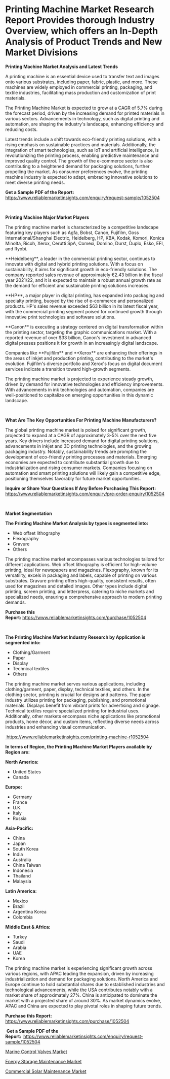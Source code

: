 <p><h1>Printing Machine Market Research Report Provides thorough Industry Overview, which offers an In-Depth Analysis of Product Trends and New Market Divisions</h1></p><p><strong>Printing Machine Market Analysis and Latest Trends</strong></p>
<p><p>A printing machine is an essential device used to transfer text and images onto various substrates, including paper, fabric, plastic, and more. These machines are widely employed in commercial printing, packaging, and textile industries, facilitating mass production and customization of print materials. </p><p>The Printing Machine Market is expected to grow at a CAGR of 5.7% during the forecast period, driven by the increasing demand for printed materials in various sectors. Advancements in technology, such as digital printing and automation, are shaping the industry's landscape, enhancing efficiency and reducing costs. </p><p>Latest trends include a shift towards eco-friendly printing solutions, with a rising emphasis on sustainable practices and materials. Additionally, the integration of smart technologies, such as IoT and artificial intelligence, is revolutionizing the printing process, enabling predictive maintenance and improved quality control. The growth of the e-commerce sector is also contributing to a heightened demand for packaging solutions, further propelling the market. As consumer preferences evolve, the printing machine industry is expected to adapt, embracing innovative solutions to meet diverse printing needs.</p></p>
<p><strong>Get a Sample PDF of the Report:&nbsp;</strong> <a href="https://www.reliablemarketinsights.com/enquiry/request-sample/1052504?utm_campaign=2181&utm_medium=2&utm_source=Github&utm_content=ia&utm_term=10042025&utm_id=printing-machine">https://www.reliablemarketinsights.com/enquiry/request-sample/1052504</a></p>
<p>&nbsp;</p>
<p><strong>Printing Machine Major Market Players</strong></p>
<p><p>The printing machine market is characterized by a competitive landscape featuring key players such as Agfa, Bobst, Canon, Fujifilm, Goss International/Shanghai Electric, Heidelberg, HP, KBA, Kodak, Komori, Konica Minolta, Ricoh, Xerox, Cerutti SpA, Comexi, Domino, Durst, Duplo, Esko, EFI, and Ryobi.</p><p>**Heidelberg**, a leader in the commercial printing sector, continues to innovate with digital and hybrid printing solutions. With a focus on sustainability, it aims for significant growth in eco-friendly solutions. The company reported sales revenue of approximately €2.43 billion in the fiscal year 2021/22, and it is expected to maintain a robust annual growth rate as the demand for efficient and sustainable printing solutions increases.</p><p>**HP**, a major player in digital printing, has expanded into packaging and specialty printing, buoyed by the rise of e-commerce and personalized products. HP's sales revenue exceeded $63 billion in its latest fiscal year, with the commercial printing segment poised for continued growth through innovative print technologies and software solutions.</p><p>**Canon** is executing a strategy centered on digital transformation within the printing sector, targeting the graphic communications market. With a reported revenue of over $33 billion, Canon's investment in advanced digital presses positions it for growth in an increasingly digital landscape.</p><p>Companies like **Fujifilm** and **Xerox** are enhancing their offerings in the areas of inkjet and production printing, contributing to the market's evolution. Fujifilm's diverse portfolio and Xerox's focus on digital document services indicate a transition toward high-growth segments.</p><p>The printing machine market is projected to experience steady growth, driven by demand for innovative technologies and efficiency improvements. With advancements in ink technologies and automation, companies are well-positioned to capitalize on emerging opportunities in this dynamic landscape.</p></p>
<p>&nbsp;</p>
<p><strong>What Are The Key Opportunities For Printing Machine Manufacturers?</strong></p>
<p><p>The global printing machine market is poised for significant growth, projected to expand at a CAGR of approximately 3-5% over the next five years. Key drivers include increased demand for digital printing solutions, advancements in inkjet and 3D printing technologies, and the growing packaging industry. Notably, sustainability trends are prompting the development of eco-friendly printing processes and materials. Emerging economies are expected to contribute substantial growth due to industrialization and rising consumer markets. Companies focusing on automation and smart printing solutions will likely gain a competitive edge, positioning themselves favorably for future market opportunities.</p></p>
<p><strong>Inquire or Share Your Questions If Any Before Purchasing This Report:</strong> <a href="https://www.reliablemarketinsights.com/enquiry/pre-order-enquiry/1052504?utm_campaign=2181&utm_medium=2&utm_source=Github&utm_content=ia&utm_term=10042025&utm_id=printing-machine">https://www.reliablemarketinsights.com/enquiry/pre-order-enquiry/1052504</a></p>
<p>&nbsp;</p>
<p><strong>Market Segmentation</strong></p>
<p><strong>The Printing Machine Market Analysis by types is segmented into:</strong></p>
<p><ul><li>Web offset lithography</li><li>Flexography</li><li>Gravure</li><li>Others</li></ul></p>
<p><p>The printing machine market encompasses various technologies tailored for different applications. Web offset lithography is efficient for high-volume printing, ideal for newspapers and magazines. Flexography, known for its versatility, excels in packaging and labels, capable of printing on various substrates. Gravure printing offers high-quality, consistent results, often used for magazines and detailed images. Other types include digital printing, screen printing, and letterpress, catering to niche markets and specialized needs, ensuring a comprehensive approach to modern printing demands.</p></p>
<p><strong>Purchase this Report:&nbsp;</strong><a href="https://www.reliablemarketinsights.com/purchase/1052504?utm_campaign=2181&utm_medium=2&utm_source=Github&utm_content=ia&utm_term=10042025&utm_id=printing-machine">https://www.reliablemarketinsights.com/purchase/1052504</a></p>
<p>&nbsp;</p>
<p><strong>The Printing Machine Market Industry Research by Application is segmented into:</strong></p>
<p><ul><li>Clothing/Garment</li><li>Paper</li><li>Display</li><li>Technical textiles</li><li>Others</li></ul></p>
<p><p>The printing machine market serves various applications, including clothing/garment, paper, display, technical textiles, and others. In the clothing sector, printing is crucial for designs and patterns. The paper industry utilizes printing for packaging, publishing, and promotional materials. Displays benefit from vibrant prints for advertising and signage. Technical textiles require specialized printing for industrial uses. Additionally, other markets encompass niche applications like promotional products, home décor, and custom items, reflecting diverse needs across industries and enhancing visual communication.</p></p>
<p><a href="https://www.reliablemarketinsights.com/printing-machine-r1052504?utm_campaign=2181&utm_medium=2&utm_source=Github&utm_content=ia&utm_term=10042025&utm_id=printing-machine">&nbsp;https://www.reliablemarketinsights.com/printing-machine-r1052504</a></p>
<p><strong>In terms of Region, the Printing Machine Market Players available by Region are:</strong></p>
<p>
    <p> <strong> North America: </strong>
        <ul>
            <li>United States</li>
            <li>Canada</li>
        </ul>
        </p> 
    <p> <strong> Europe: </strong>
        <ul>
            <li>Germany</li>
            <li>France</li>
            <li>U.K.</li>
            <li>Italy</li>
            <li>Russia</li>
        </ul>
        </p> 
    <p> <strong> Asia-Pacific: </strong>
        <ul>
            <li>China</li>
            <li>Japan</li>
            <li>South Korea</li>
            <li>India</li>
            <li>Australia</li>
            <li>China Taiwan</li>
            <li>Indonesia</li>
            <li>Thailand</li>
            <li>Malaysia</li>
        </ul>
        </p> 
    <p> <strong> Latin America: </strong>
        <ul>
            <li>Mexico</li>
            <li>Brazil</li>
            <li>Argentina Korea</li>
            <li>Colombia</li>
        </ul>
        </p> 
    <p> <strong> Middle East & Africa: </strong>
        <ul>
            <li>Turkey</li>
            <li>Saudi</li>
            <li>Arabia</li>
            <li>UAE</li>
            <li>Korea</li>
        </ul>
    </p>
    </p>
<p><p>The printing machine market is experiencing significant growth across various regions, with APAC leading the expansion, driven by increasing industrialization and demand for packaging solutions. North America and Europe continue to hold substantial shares due to established industries and technological advancements, while the USA contributes notably with a market share of approximately 27%. China is anticipated to dominate the market with a projected share of around 30%. As market dynamics evolve, APAC and China are expected to play pivotal roles in shaping future trends.</p></p>
<p><strong>Purchase this Report: </strong><a href="https://www.reliablemarketinsights.com/purchase/1052504?utm_campaign=2181&utm_medium=2&utm_source=Github&utm_content=ia&utm_term=10042025&utm_id=printing-machine">https://www.reliablemarketinsights.com/purchase/1052504</a></p>
<p>&nbsp;<strong>Get a Sample PDF of the Report:&nbsp;&nbsp;</strong><a href="https://www.reliablemarketinsights.com/enquiry/request-sample/1052504?utm_campaign=2181&utm_medium=2&utm_source=Github&utm_content=ia&utm_term=10042025&utm_id=printing-machine">https://www.reliablemarketinsights.com/enquiry/request-sample/1052504</a></p>
<p><strong></strong></p>
<p><p><a href="https://github.com/knipsfilip8f/Market-Research-Report-List-1/blob/main/marine-control-valves-market.md?utm_campaign=2181&utm_medium=2&utm_source=Github&utm_content=ia&utm_term=10042025&utm_id=printing-machine">Marine Control Valves Market</a></p><p><a href="https://github.com/azetehhasle/Market-Research-Report-List-1/blob/main/energy-storage-maintenance-market.md?utm_campaign=2181&utm_medium=2&utm_source=Github&utm_content=ia&utm_term=10042025&utm_id=printing-machine">Energy Storage Maintenance Market</a></p><p><a href="https://github.com/dovbusmrking/Market-Research-Report-List-1/blob/main/commercial-solar-maintenance-market.md?utm_campaign=2181&utm_medium=2&utm_source=Github&utm_content=ia&utm_term=10042025&utm_id=printing-machine">Commercial Solar Maintenance Market</a></p></p>